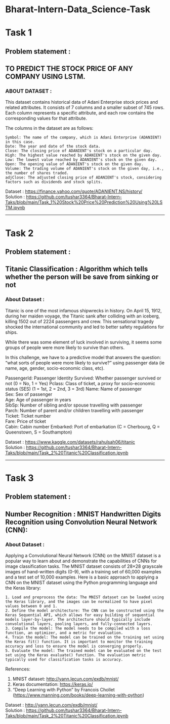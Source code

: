 # Bharat-Intern-Data_Science-Task

# Task 1
## Problem statement :

## TO PREDICT THE STOCK PRICE OF ANY COMPANY USING LSTM.
### ABOUT DATASET :
This dataset contains historical data of Adani Enterprise stock prices and related attributes. It consists of 7 columns and a smaller subset of 745 rows. Each column represents a specific attribute, and each row contains the corresponding values for that attribute.

The columns in the dataset are as follows:

    Symbol: The name of the company, which is Adani Enterprise (ADANIENT) in this case.
    Date: The year and date of the stock data.
    Close: The closing price of ADANIENT's stock on a particular day.
    High: The highest value reached by ADANIENT's stock on the given day.
    Low: The lowest value reached by ADANIENT's stock on the given day.
    Open: The opening value of ADANIENT's stock on the given day.
    Volume: The trading volume of ADANIENT's stock on the given day, i.e., the number of shares traded.
    adjClose: The adjusted closing price of ADANIENT's stock, considering factors such as dividends and stock splits.

Dataset : https://finance.yahoo.com/quote/ADANIENT.NS/history/                                                     
Solution : https://github.com/tushar3364/Bharat-Intern-Taks/blob/main/Task_1%20Stock%20Price%20Prediction%20Using%20LSTM.ipynb

------------------------------------------------------------------------------------------------

# Task 2
## Problem statement :

## Titanic Classification : Algorithm which tells whether the person will be save from sinking or not
### About Dataset :
Titanic is one of the most infamous shipwrecks in history. On April 15, 1912, during her maiden voyage, the Titanic sank after colliding with an iceberg, killing 1502 out of 2224 passengers and crew. This sensational tragedy shocked the international community and led to better safety regulations for ships.

While there was some element of luck involved in surviving, it seems some groups of people were more likely to survive than others.

In this challenge, we have to a predictive model that answers the question: “what sorts of people were more likely to survive?” using passenger data (ie name, age, gender, socio-economic class, etc).

PassengerId: Passenger Identity	
Survived: Whether passenger survived or not	(0 = No, 1 = Yes)
Pclass:	Class of ticket, a proxy for socio-economic status (SES)	(1 = 1st, 2 = 2nd, 3 = 3rd)
Name:	Name of passenger	
Sex:	Sex of passenger	
Age:	Age of passenger in years	
SibSp: Number of sibling and/or spouse travelling with passenger	
Parch:	Number of parent and/or children travelling with passenger	
Ticket: Ticket number	
Fare: Price of ticket	
Cabin: Cabin number	
Embarked: Port of embarkation	(C = Cherbourg, Q = Queenstown, S = Southampton)

Dataset : https://www.kaggle.com/datasets/rahulsah06/titanic                                                                                   
Solution : https://github.com/tushar3364/Bharat-Intern-Taks/blob/main/Task_2%20Titanic%20Classification.ipynb

------------------------------------------------------------------------------------------------

# Task 3
## Problem statement :

## Number Recognition : MNIST Handwritten Digits Recognition using Convolution Neural Network (CNN):

### About Dataset :
Applying a Convolutional Neural Network (CNN) on the MNIST dataset is a popular way to learn about and demonstrate the capabilities of CNNs for image classification tasks. The MNIST dataset consists of 28×28 grayscale images of hand-written digits (0-9), with a training set of 60,000 examples and a test set of 10,000 examples.
Here is a basic approach to applying a CNN on the MNIST dataset using the Python programming language and the Keras library:

    1. Load and preprocess the data: The MNIST dataset can be loaded using the Keras library, and the images can be normalized to have pixel values between 0 and 1.
    2. Define the model architecture: The CNN can be constructed using the Keras Sequential API, which allows for easy building of sequential models layer-by-layer. The architecture should typically include convolutional layers, pooling layers, and fully-connected layers.
    3. Compile the model: The model needs to be compiled with a loss function, an optimizer, and a metric for evaluation.
    4. Train the model: The model can be trained on the training set using the Keras fit() function. It is important to monitor the training accuracy and loss to ensure the model is converging properly.
    5. Evaluate the model: The trained model can be evaluated on the test set using the Keras evaluate() function. The evaluation metric typically used for classification tasks is accuracy.

References:

1. MNIST dataset: http://yann.lecun.com/exdb/mnist/
2. Keras documentation: https://keras.io/
3. “Deep Learning with Python” by Francois Chollet (https://www.manning.com/books/deep-learning-with-python)


Dataset : http://yann.lecun.com/exdb/mnist/                                                                                   
Solution : https://github.com/tushar3364/Bharat-Intern-Taks/blob/main/Task_2%20Titanic%20Classification.ipynb
